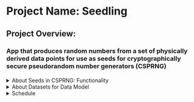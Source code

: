 # Project Name: **Seedling**

## Project Overview: 
### App that produces random numbers from a set of physically derived data points for use as seeds for cryptographically secure pseudorandom number generators (CSPRNG)

####
<details>
    <summary>About Seeds in CSPRNG:  Functionality</summary>
    User will be presented with a welcome page that allows user to upload a .csv file of a set of data composed of physical measurements that can be used as the   initial entropy (See: https://cryptobook.nakov.com/secure-random-generators), which are also known as seeds.  This initial entropy is used by a CSPRNG algorithm which expands to generate a token.  The best sources of random intial entropy are true random numbers and these are usually obtained from physical measurements of a physical system.  This app will then hash the cryptographically secure random number via SHA-256 to maintain integrity.  The token, otherwise called a "seedling" in this app can be used as secret tokens, passwords, etc.  The goal of the app is to generate sufficiently random and cryptographically secure tokens for security applications by utilizing random physical data generated by devices or structures that produce and/or utilize zero emissions energy.  In this way this app can add value to a device because the device becomes a source for intial entropy to create cryptographically secure random numbers.  This will provide another functionality for these zero emission devices with the potential of generating a source for real-time and continuous random data from monitors tracking the energy used and produced by the devices.
</details>

<details>
    <summary>About Datasets for Data Model</summary>
    1. App will utilize data as described above provided by the user via .csv files.  Example of target dataset type:  [Proton Exchange Membrane Datasets](https://www.kaggle.com/datasets/sepandhaghighi/proton-exchange-membrane-pem-fuel-cell-dataset); Additional citation for PEM dataset that can be used as an example upload: S. Hamidi, S. Haghighi, K. Askari, Dataset of Standard Tests of Nafion 112 Membrane and Membrane Electrode Assembly (MEA) Activation Tests of Proton Exchange Membrane (PEM) Fuel Cell, ChemRxiv, (2020). doi:10.26434/chemrxiv.11902023.
    2. This app will need to temporarily store a limited amount of physical datasets introduced by the user in the form of a .csv file using Python.  JavaScript Crypto library will be used to generate cryptographically secure random numbers and JavaScript Digest will be utilized to apply SHA-256 hashing.
</details>

<details>
    <summary>Schedule</summary>

    Tasks:

    - [x] Create welcome page with a section to input random data as seed that will start the process of generating a hashed token.
    - [x] Location for uploading or downloading of physically derived random measurement data.
    - [x] Location to temporarily store user datasets as csv.
    - [ ] For additional seed generation datasets can be calculated for minimums/maximum/inflection points on a graph generated by the datasets.  This can be visualized and calculated in a seperate webpage.
    - [ ] Create multi-file upload and streaming upload capabilities.
    -[x] Utilize CSPRNG algorithms and SHA-256 encoders.
    - [x] Create login/logout page and backend for the user to store their seeds in their accounts.
    
    
    HTML/CSS/JavaScript will be used to prepare the webpages. Python will be used for calculations, Dango functions and models.
</details>
